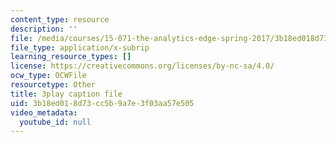 ```yaml
---
content_type: resource
description: ''
file: /media/courses/15-071-the-analytics-edge-spring-2017/3b18ed018d73cc5b9a7e3f03aa57e505_c_2RtTEkyo8.srt
file_type: application/x-subrip
learning_resource_types: []
license: https://creativecommons.org/licenses/by-nc-sa/4.0/
ocw_type: OCWFile
resourcetype: Other
title: 3play caption file
uid: 3b18ed01-8d73-cc5b-9a7e-3f03aa57e505
video_metadata:
  youtube_id: null
---
```

